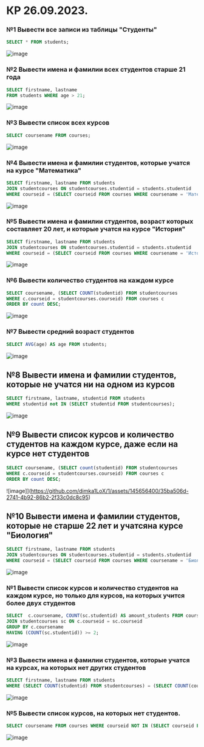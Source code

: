 # КР 26.09.2023.
### №1 Вывести все записи из таблицы "Студенты"
```sql
SELECT * FROM students;
```
![image](https://github.com/Boloniez/1/assets/145656400/3395dbf5-faf0-4155-9f58-bfc2d842ecef)


### №2 Вывести имена и фамилии всех студентов старше 21 года
```sql
SELECT firstname, lastname 
FROM students WHERE age > 21;
```
![image](https://github.com/dimka1LoX/1/assets/145656400/3f18781f-a26c-4475-ac63-1e871bad8c1e)


### №3 Вывести список всех курсов
```sql
SELECT coursename FROM courses;
```
![image](https://github.com/dimka1LoX/1/assets/145656400/3c108375-344a-46a5-a221-53903dfd27a1)


### №4 Вывести имена и фамилии студентов, которые учатся на курсе "Математика"
```sql
SELECT firstname, lastname FROM students
JOIN studentcourses ON studentcourses.studentid = students.studentid
WHERE courseid = (SELECT courseid FROM courses WHERE coursename = 'Математика');
```
![image](https://github.com/dimka1LoX/1/assets/145656400/c72b1f0a-03d3-4d62-a5c3-cdb4c69a9c04)


### №5 Вывести имена и фамилии студентов, возраст которых составляет 20 лет, и которые учатся на курсе "История"
```sql
SELECT firstname, lastname FROM students
JOIN studentcourses ON studentcourses.studentid = students.studentid
WHERE courseid = (SELECT courseid FROM courses WHERE coursename = 'История') AND age = 20;
```
![image](https://github.com/dimka1LoX/1/assets/145656400/f8708f6c-147e-426b-baa8-ab71359f9d23)


### №6 Вывести количество студентов на каждом курсе
```sql
SELECT coursename, (SELECT COUNT(studentid) FROM studentcourses
WHERE c.courseid = studentcourses.courseid) FROM courses c
ORDER BY count DESC; 
```
![image](https://github.com/dimka1LoX/1/assets/145656400/1e605f8e-f011-4fe8-8e6c-517447789134)


### №7 Вывести средний возраст студентов
```sql
SELECT AVG(age) AS age FROM students;
```
![image](https://github.com/dimka1LoX/1/assets/145656400/6c703cf8-ce54-4389-a115-e711c9fe1753)


## №8 Вывести имена и фамилии студентов, которые не учатся ни на одном из курсов
```sql
SELECT firstname, lastname, studentid FROM students
WHERE studentid not IN (SELECT studentid FROM studentcourses);
```
![image](https://github.com/dimka1LoX/1/assets/145656400/677d6d0d-630a-4197-9485-8099da84dfb0)


## №9 Вывести список курсов и количество студентов на каждом курсе, даже если на курсе нет студентов
```sql
SELECT coursename, (SELECT count(studentid) FROM studentcourses
WHERE c.courseid = studentcourses.courseid) FROM courses c
ORDER BY count DESC; 
```
![image]](https://github.com/dimka1LoX/1/assets/145656400/35ba506d-2741-4b92-86b2-2f33c0dc8c95)


## №10 Вывести имена и фамилии студентов, которые не старше 22 лет и учатсяна курсе "Биология"
```sql
SELECT firstname, lastname FROM students
JOIN studentcourses ON studentcourses.studentid = students.studentid
WHERE courseid = (SELECT courseid FROM courses WHERE coursename = 'Биология') AND age >= 22;
```
![image](https://github.com/dimka1LoX/1/assets/145656400/eb92ea00-8d57-4073-abc5-8b9c18324c5d)


### №1 Вывести список курсов и количество студентов на каждом курсе, но только для курсов, на которых учится более двух студентов
```sql
SELECT 	c.coursename, COUNT(sc.studentid) AS amount_students FROM courses c
JOIN studentcourses sc ON c.courseid = sc.courseid
GROUP BY c.coursename
HAVING (COUNT(sc.studentid)) >= 2;
```
![image](https://github.com/dimka1LoX/1/assets/145656400/9b29d441-3911-4c4a-bdfc-37c906585c59)


### №3 Вывести имена и фамилии студентов, которые учатся на курсах, на которых нет других студентов
```sql
SELECT firstname, lastname FROM students
WHERE (SELECT COUNT(studentid) FROM studentcourses) = (SELECT COUNT(coursename) FROM courses);
```
![image](https://github.com/dimka1LoX/1/assets/145656400/1fd665d5-82a5-456e-b575-495490a67a8b)


### №5 Вывести список курсов, на которых нет студентов.
```sql
SELECT coursename FROM courses WHERE courseid NOT IN (SELECT courseid FROM studentcourses)
```
![image](https://github.com/dimka1LoX/1/assets/145656400/ef74918a-8553-4a6d-93cf-fd9173abb9fd)

